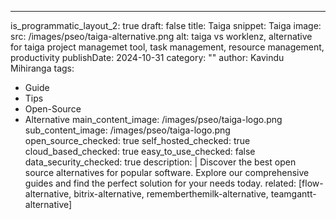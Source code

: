 ---
is_programmatic_layout_2: true
draft: false
title: Taiga
snippet: Taiga
image:
  src: /images/pseo/taiga-alternative.png
  alt: taiga vs worklenz, alternative for taiga project managemet tool, task management, resource management, productivity
publishDate: 2024-10-31
category: ""
author: Kavindu Mihiranga
tags:
  - Guide
  - Tips
  - Open-Source
  - Alternative
main_content_image: /images/pseo/taiga-logo.png
sub_content_image: /images/pseo/taiga-logo.png
open_source_checked: true
self_hosted_checked: true
cloud_based_checked: true
easy_to_use_checked: false
data_security_checked: true
description: |
   Discover the best open source alternatives for popular software. Explore our comprehensive guides and find the perfect solution for your needs today.
related: [flow-alternative, bitrix-alternative, rememberthemilk-alternative, teamgantt-alternative]